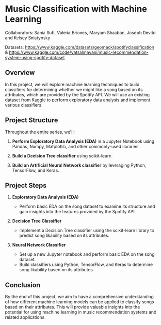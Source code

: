 # Music Classification with Machine Learning

Collaborators: Sania Sufi, Valeria Briones, Maryam Shaaban, Joseph Devito and Kelsey Sniatynsky 

Datasets: https://www.kaggle.com/datasets/geomack/spotifyclassification & https://www.kaggle.com/code/vatsalmavani/music-recommendation-system-using-spotify-dataset

## Overview
In this project, we will explore machine learning techniques to build classifiers for determining whether we might like a song based on its attributes, which are provided by the Spotify API. We will use an existing dataset from Kaggle to perform exploratory data analysis and implement various classifiers.

## Project Structure
Throughout the entire series, we'll:

1. **Perform Exploratory Data Analysis (EDA)** in a Jupyter Notebook using Pandas, Numpy, Matplotlib, and other commonly-used libraries.

2. **Build a Decision Tree classifier** using scikit-learn.

4. **Build an Artificial Neural Network classifier** by leveraging Python, TensorFlow, and Keras.

## Project Steps
1. **Exploratory Data Analysis (EDA)**
   - Perform basic EDA on the song dataset to examine its structure and gain insights into the features provided by the Spotify API.

2. **Decision Tree Classifier**
   - Implement a Decision Tree classifier using the scikit-learn library to predict song likability based on its attributes.

4. **Neural Network Classifier**
   - Set up a new Jupyter notebook and perform basic EDA on the song dataset.
   - Build classifiers using Python, TensorFlow, and Keras to determine song likability based on its attributes.

## Conclusion
By the end of this project, we aim to have a comprehensive understanding of how different machine learning models can be applied to classify songs based on their attributes. This will provide valuable insights into the potential for using machine learning in music recommendation systems and related applications.
